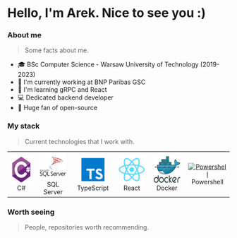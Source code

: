 <h1 algin="left">Hello, I'm Arek. Nice to see you :)</h1>
<h3 align="left">About me</h3>

>Some facts about me.

- :mortar_board: BSc Computer Science - Warsaw University of Technology (2019-2023)
- :office: I'm currently working at BNP Paribas GSC
- :seedling: I'm learning gRPC and React
- :computer: Dedicated backend developer
- :purple_heart: Huge fan of open-source
  
<h3 align="left">My stack</h3>

>Current technologies that I work with.

<table>
   <td align="center" width="120">
      <a href="#technology">
        <img src="./images/csharp.svg" width="60" height="60" alt="C#" />
      </a>
      <br>C#
    </td>
    <td align="center" width="120">
      <a href="#technology">
        <img src="./images/sql-server.svg" width="60" height="60" alt="SQL Server" />
      </a>
      <br>SQL Server
    </td>
    <td align="center" width="120">
      <a href="#technology">
        <img src="./images/typescript.svg" width="60" height="60" alt="TypeScript" />
      </a>
      <br>TypeScript
    </td>
    <td align="center" width="120">
      <a href="#technology">
        <img src="./images/react.svg" width="60" height="60" alt="React" />
      </a>
      <br>React
    </td>
    <td align="center" width="120">
      <a href="#technology">
        <img src="./images/docker.svg" width="60" height="60" alt="Docker" />
      </a>
      <br>Docker
    </td>
    <td align="center" width="120">
      <a href="#macropower-tech">
        <img src="https://raw.githubusercontent.com/PowerShell/PowerShell/master/assets/ps_black_128.svg" width="48" height="48" alt="Powershell" />
      </a>
      <br>Powershell
    </td>
</table>

<h3 align="left">Worth seeing</h3>

>People, repositories worth recommending.
